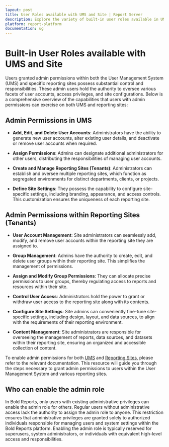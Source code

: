 ```yaml
---
layout: post
title: User Roles available with UMS and Site | Report Server
description: Explore the variety of built-in user roles available in UMS and Site, designed to streamline management and enhance security for your digital platform.
platform: report-platform
documentation: ug
---
```


# Built-in User Roles available with UMS and Site

Users granted admin permissions within both the User Management System (UMS) and specific reporting sites possess substantial control and responsibilities. These admin users hold the authority to oversee various facets of user accounts, access privileges, and site configurations. Below is a comprehensive overview of the capabilities that users with admin permissions can exercise on both UMS and reporting sites:

## Admin Permissions in UMS

* **Add, Edit, and Delete User Accounts**: Administrators have the ability to generate new user accounts, alter existing user details, and deactivate or remove user accounts when required.

* **Assign Permissions**: Admins can designate additional administrators for other users, distributing the responsibilities of managing user accounts.

* **Create and Manage Reporting Sites (Tenants)**: Administrators can establish and oversee multiple reporting sites, which function as segregated environments for distinct departments, clients, or projects.

* **Define Site Settings**: They possess the capability to configure site-specific settings, including branding, appearance, and access controls. This customization ensures the uniqueness of each reporting site.

## Admin Permissions within Reporting Sites (Tenants)

* **User Account Management**: Site administrators can seamlessly add, modify, and remove user accounts within the reporting site they are assigned to.

* **Group Management**: Admins have the authority to create, edit, and delete user groups within their reporting site. This simplifies the management of permissions.

* **Assign and Modify Group Permissions**: They can allocate precise permissions to user groups, thereby regulating access to reports and resources within their site.

* **Control User Access**: Administrators hold the power to grant or withdraw user access to the reporting site along with its contents.

* **Configure Site Settings**: Site admins can conveniently fine-tune site-specific settings, including design, layout, and data sources, to align with the requirements of their reporting environment.

* **Content Management**: Site administrators are responsible for overseeing the management of reports, data sources, and datasets within their reporting site, ensuring an organized and accessible collection of content.

To enable admin permissions for both [UMS](https://support.boldreports.com/kb/article/13501/how-can-enable-the-admin-role-for-newexisting-user-with-ums) and [Reporting Sites](https://support.boldreports.com/kb/article/13502/how-can-enable-the-admin-role-for-newexisting-users-with-reporting-site), please refer to the relevant documentation. This resource will guide you through the steps necessary to grant admin permissions to users within the User Management System and various reporting sites.

## Who can enable the admin role

In Bold Reports, only users with existing administrative privileges can enable the admin role for others. Regular users without administrative access lack the authority to assign the admin role to anyone. This restriction ensures that administrative privileges are granted solely to authorized individuals responsible for managing users and system settings within the Bold Reports platform. Enabling the admin role is typically reserved for superusers, system administrators, or individuals with equivalent high-level access and responsibilities.